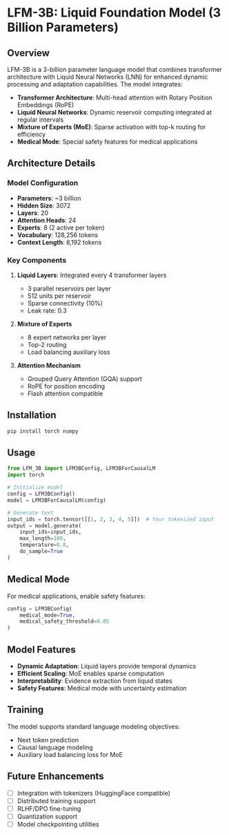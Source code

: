 # LFM-3B: Liquid Foundation Model (3 Billion Parameters)

## Overview

LFM-3B is a 3-billion parameter language model that combines transformer architecture with Liquid Neural Networks (LNN) for enhanced dynamic processing and adaptation capabilities. The model integrates:

- **Transformer Architecture**: Multi-head attention with Rotary Position Embeddings (RoPE)
- **Liquid Neural Networks**: Dynamic reservoir computing integrated at regular intervals
- **Mixture of Experts (MoE)**: Sparse activation with top-k routing for efficiency
- **Medical Mode**: Special safety features for medical applications

## Architecture Details

### Model Configuration
- **Parameters**: ~3 billion
- **Hidden Size**: 3072
- **Layers**: 20
- **Attention Heads**: 24
- **Experts**: 8 (2 active per token)
- **Vocabulary**: 128,256 tokens
- **Context Length**: 8,192 tokens

### Key Components

1. **Liquid Layers**: Integrated every 4 transformer layers
   - 3 parallel reservoirs per layer
   - 512 units per reservoir
   - Sparse connectivity (10%)
   - Leak rate: 0.3

2. **Mixture of Experts**
   - 8 expert networks per layer
   - Top-2 routing
   - Load balancing auxiliary loss

3. **Attention Mechanism**
   - Grouped Query Attention (GQA) support
   - RoPE for position encoding
   - Flash attention compatible

## Installation

```bash
pip install torch numpy
```

## Usage

```python
from LFM_3B import LFM3BConfig, LFM3BForCausalLM
import torch

# Initialize model
config = LFM3BConfig()
model = LFM3BForCausalLM(config)

# Generate text
input_ids = torch.tensor([[1, 2, 3, 4, 5]])  # Your tokenized input
output = model.generate(
    input_ids=input_ids,
    max_length=100,
    temperature=0.8,
    do_sample=True
)
```

## Medical Mode

For medical applications, enable safety features:

```python
config = LFM3BConfig(
    medical_mode=True,
    medical_safety_threshold=0.85
)
```

## Model Features

- **Dynamic Adaptation**: Liquid layers provide temporal dynamics
- **Efficient Scaling**: MoE enables sparse computation
- **Interpretability**: Evidence extraction from liquid states
- **Safety Features**: Medical mode with uncertainty estimation

## Training

The model supports standard language modeling objectives:
- Next token prediction
- Causal language modeling
- Auxiliary load balancing loss for MoE

## Future Enhancements

- [ ] Integration with tokenizers (HuggingFace compatible)
- [ ] Distributed training support
- [ ] RLHF/DPO fine-tuning
- [ ] Quantization support
- [ ] Model checkpointing utilities